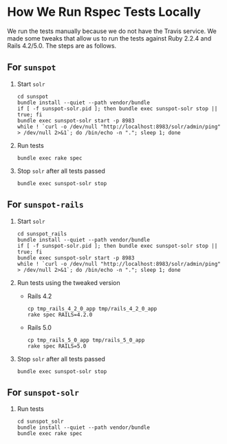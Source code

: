 # How We Run Rspec Tests Locally

We run the tests manually because we do not have the Travis service.
We made some tweaks that allow us to run the tests against Ruby 2.2.4
and Rails 4.2/5.0.  The steps are as follows.

## For `sunspot`

1. Start `solr`

    ```
    cd sunspot
    bundle install --quiet --path vendor/bundle
    if [ -f sunspot-solr.pid ]; then bundle exec sunspot-solr stop || true; fi
    bundle exec sunspot-solr start -p 8983
    while ! `curl -o /dev/null "http://localhost:8983/solr/admin/ping" > /dev/null 2>&1`; do /bin/echo -n "."; sleep 1; done
    ```

2. Run tests

    ```
    bundle exec rake spec
    ```

3. Stop `solr` after all tests passed

    ```
    bundle exec sunspot-solr stop
    ```

## For `sunspot-rails`

1. Start `solr`

    ```
    cd sunspot_rails
    bundle install --quiet --path vendor/bundle
    if [ -f sunspot-solr.pid ]; then bundle exec sunspot-solr stop || true; fi
    bundle exec sunspot-solr start -p 8983
    while ! `curl -o /dev/null "http://localhost:8983/solr/admin/ping" > /dev/null 2>&1`; do /bin/echo -n "."; sleep 1; done
    ```

2. Run tests using the tweaked version

    - Rails 4.2

        ```
        cp tmp_rails_4_2_0_app tmp/rails_4_2_0_app
        rake spec RAILS=4.2.0
        ```
    - Rails 5.0

        ```
        cp tmp_rails_5_0_app tmp/rails_5_0_app
        rake spec RAILS=5.0
        ```

3. Stop `solr` after all tests passed

    ```
    bundle exec sunspot-solr stop
    ```

## For `sunspot-solr`

1. Run tests

    ```
    cd sunspot_solr
    bundle install --quiet --path vendor/bundle
    bundle exec rake spec
    ```

